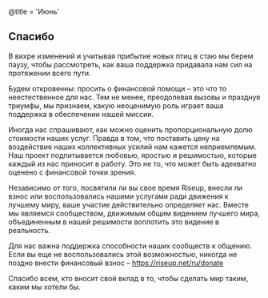 @title = 'Июнь'


Спасибо
-------

В вихре изменений и учитывая прибытие новых птиц в стаю мы берем паузу, чтобы рассмотреть, как ваша поддержка придавала нам сил на протяжении всего пути.

Будем откровенны: просить о финансовой помощи – это что то неестественное для нас. Тем не менее, преодолевая вызовы и празднуя триумфы, мы признаем, какую неоценимую роль играет ваша поддержка в обеспечении нашей миссии.

Иногда нас спрашивают, как можно оценить пропорциональную долю стоимости наших услуг. Правда в том, что поставить цену на воздействие наших коллективных усилий нам кажется неприемлемым. Наш проект подпитывается любовью, яростью и решимостью, которые каждый из нас приносит в работу. Это не то, что может быть адекватно оценено с финансовой точки зрения.

Независимо от того, посвятили ли вы свое время Riseup, внесли ли взнос или воспользовались нашими услугами ради движения к лучшему миру, ваше участие действительно определяет нас. Вместе мы являемся сообществом, движимым общим видением лучшего мира, объединенным в нашей решимости воплотить это видение в реальность.

Для нас важна поддержка способности наших сообществ к общению. Если вы еще не воспользовались этой возможностью, никогда не поздно внести финансовый взнос – https://riseup.net/ru/donate

Спасибо всем, кто вносит свой вклад в то, чтобы сделать мир таким, каким мы хотели бы.